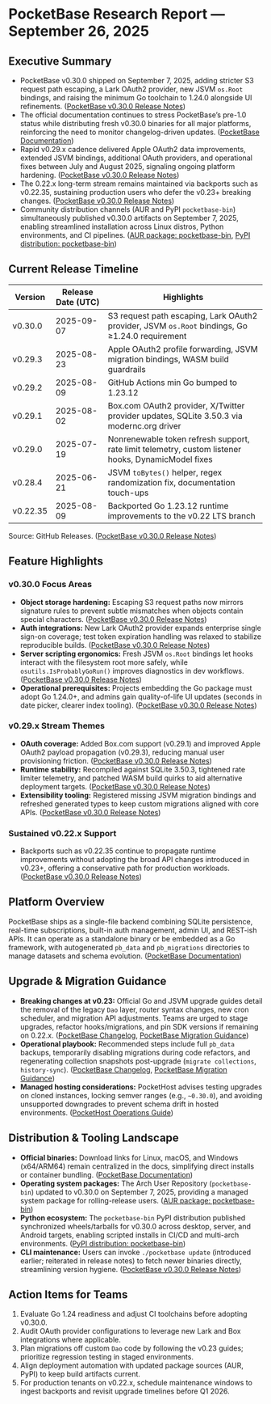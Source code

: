 # PocketBase Research Report — September 26, 2025

## Executive Summary
- PocketBase v0.30.0 shipped on September 7, 2025, adding stricter S3 request path escaping, a Lark OAuth2 provider, new JSVM `os.Root` bindings, and raising the minimum Go toolchain to 1.24.0 alongside UI refinements. ([PocketBase v0.30.0 Release Notes](https://github.com/pocketbase/pocketbase/releases/tag/v0.30.0))
- The official documentation continues to stress PocketBase’s pre-1.0 status while distributing fresh v0.30.0 binaries for all major platforms, reinforcing the need to monitor changelog-driven updates. ([PocketBase Documentation](https://pocketbase.io/docs/))
- Rapid v0.29.x cadence delivered Apple OAuth2 data improvements, extended JSVM bindings, additional OAuth providers, and operational fixes between July and August 2025, signaling ongoing platform hardening. ([PocketBase v0.30.0 Release Notes](https://github.com/pocketbase/pocketbase/releases/tag/v0.30.0))
- The 0.22.x long-term stream remains maintained via backports such as v0.22.35, sustaining production users who defer the v0.23+ breaking changes. ([PocketBase v0.30.0 Release Notes](https://github.com/pocketbase/pocketbase/releases/tag/v0.30.0))
- Community distribution channels (AUR and PyPI `pocketbase-bin`) simultaneously published v0.30.0 artifacts on September 7, 2025, enabling streamlined installation across Linux distros, Python environments, and CI pipelines. ([AUR package: pocketbase-bin](https://aur.archlinux.org/packages/pocketbase-bin), [PyPI distribution: pocketbase-bin](https://pypi.org/project/pocketbase-bin/))

## Current Release Timeline
| Version | Release Date (UTC) | Highlights |
| --- | --- | --- |
| v0.30.0 | 2025-09-07 | S3 request path escaping, Lark OAuth2 provider, JSVM `os.Root` bindings, Go ≥1.24.0 requirement |
| v0.29.3 | 2025-08-23 | Apple OAuth2 profile forwarding, JSVM migration bindings, WASM build guardrails |
| v0.29.2 | 2025-08-09 | GitHub Actions min Go bumped to 1.23.12 |
| v0.29.1 | 2025-08-02 | Box.com OAuth2 provider, X/Twitter provider updates, SQLite 3.50.3 via modernc.org driver |
| v0.29.0 | 2025-07-19 | Nonrenewable token refresh support, rate limit telemetry, custom listener hooks, DynamicModel fixes |
| v0.28.4 | 2025-06-21 | JSVM `toBytes()` helper, regex randomization fix, documentation touch-ups |
| v0.22.35 | 2025-08-09 | Backported Go 1.23.12 runtime improvements to the v0.22 LTS branch |

Source: GitHub Releases. ([PocketBase v0.30.0 Release Notes](https://github.com/pocketbase/pocketbase/releases/tag/v0.30.0))

## Feature Highlights
### v0.30.0 Focus Areas
- **Object storage hardening:** Escaping S3 request paths now mirrors signature rules to prevent subtle mismatches when objects contain special characters. ([PocketBase v0.30.0 Release Notes](https://github.com/pocketbase/pocketbase/releases/tag/v0.30.0))
- **Auth integrations:** New Lark OAuth2 provider expands enterprise single sign-on coverage; test token expiration handling was relaxed to stabilize reproducible builds. ([PocketBase v0.30.0 Release Notes](https://github.com/pocketbase/pocketbase/releases/tag/v0.30.0))
- **Server scripting ergonomics:** Fresh JSVM `os.Root` bindings let hooks interact with the filesystem root more safely, while `osutils.IsProbablyGoRun()` improves diagnostics in dev workflows. ([PocketBase v0.30.0 Release Notes](https://github.com/pocketbase/pocketbase/releases/tag/v0.30.0))
- **Operational prerequisites:** Projects embedding the Go package must adopt Go 1.24.0+, and admins gain quality-of-life UI updates (seconds in date picker, clearer index tooling). ([PocketBase v0.30.0 Release Notes](https://github.com/pocketbase/pocketbase/releases/tag/v0.30.0))

### v0.29.x Stream Themes
- **OAuth coverage:** Added Box.com support (v0.29.1) and improved Apple OAuth2 payload propagation (v0.29.3), reducing manual user provisioning friction. ([PocketBase v0.30.0 Release Notes](https://github.com/pocketbase/pocketbase/releases/tag/v0.30.0))
- **Runtime stability:** Recompiled against SQLite 3.50.3, tightened rate limiter telemetry, and patched WASM build quirks to aid alternative deployment targets. ([PocketBase v0.30.0 Release Notes](https://github.com/pocketbase/pocketbase/releases/tag/v0.30.0))
- **Extensibility tooling:** Registered missing JSVM migration bindings and refreshed generated types to keep custom migrations aligned with core APIs. ([PocketBase v0.30.0 Release Notes](https://github.com/pocketbase/pocketbase/releases/tag/v0.30.0))

### Sustained v0.22.x Support
- Backports such as v0.22.35 continue to propagate runtime improvements without adopting the broad API changes introduced in v0.23+, offering a conservative path for production workloads. ([PocketBase v0.30.0 Release Notes](https://github.com/pocketbase/pocketbase/releases/tag/v0.30.0))

## Platform Overview
PocketBase ships as a single-file backend combining SQLite persistence, real-time subscriptions, built-in auth management, admin UI, and REST-ish APIs. It can operate as a standalone binary or be embedded as a Go framework, with autogenerated `pb_data` and `pb_migrations` directories to manage datasets and schema evolution. ([PocketBase Documentation](https://pocketbase.io/docs/))

## Upgrade & Migration Guidance
- **Breaking changes at v0.23:** Official Go and JSVM upgrade guides detail the removal of the legacy `Dao` layer, router syntax changes, new cron scheduler, and migration API adjustments. Teams are urged to stage upgrades, refactor hooks/migrations, and pin SDK versions if remaining on 0.22.x. ([PocketBase Changelog](https://github.com/pocketbase/pocketbase/blob/master/CHANGELOG.md), [PocketBase Migration Guidance](https://pocketbase.io/docs/go-migrations/))
- **Operational playbook:** Recommended steps include full `pb_data` backups, temporarily disabling migrations during code refactors, and regenerating collection snapshots post-upgrade (`migrate collections`, `history-sync`). ([PocketBase Changelog](https://github.com/pocketbase/pocketbase/blob/master/CHANGELOG.md), [PocketBase Migration Guidance](https://pocketbase.io/docs/go-migrations/))
- **Managed hosting considerations:** PocketHost advises testing upgrades on cloned instances, locking semver ranges (e.g., `~0.30.0`), and avoiding unsupported downgrades to prevent schema drift in hosted environments. ([PocketHost Operations Guide](https://pockethost.io/docs))

## Distribution & Tooling Landscape
- **Official binaries:** Download links for Linux, macOS, and Windows (x64/ARM64) remain centralized in the docs, simplifying direct installs or container bundling. ([PocketBase Documentation](https://pocketbase.io/docs/))
- **Operating system packages:** The Arch User Repository (`pocketbase-bin`) updated to v0.30.0 on September 7, 2025, providing a managed system package for rolling-release users. ([AUR package: pocketbase-bin](https://aur.archlinux.org/packages/pocketbase-bin))
- **Python ecosystem:** The `pocketbase-bin` PyPI distribution published synchronized wheels/tarballs for v0.30.0 across desktop, server, and Android targets, enabling scripted installs in CI/CD and multi-arch environments. ([PyPI distribution: pocketbase-bin](https://pypi.org/project/pocketbase-bin/))
- **CLI maintenance:** Users can invoke `./pocketbase update` (introduced earlier; reiterated in release notes) to fetch newer binaries directly, streamlining version hygiene. ([PocketBase v0.30.0 Release Notes](https://github.com/pocketbase/pocketbase/releases/tag/v0.30.0))

## Action Items for Teams
1. Evaluate Go 1.24 readiness and adjust CI toolchains before adopting v0.30.0.
2. Audit OAuth provider configurations to leverage new Lark and Box integrations where applicable.
3. Plan migrations off custom `Dao` code by following the v0.23 guides; prioritize regression testing in staged environments.
4. Align deployment automation with updated package sources (AUR, PyPI) to keep build artifacts current.
5. For production tenants on v0.22.x, schedule maintenance windows to ingest backports and revisit upgrade timelines before Q1 2026.
